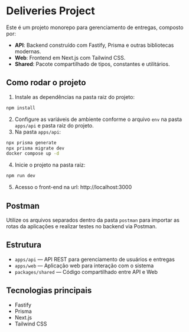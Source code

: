 # Deliveries Project

Este é um projeto monorepo para gerenciamento de entregas, composto por:

- **API**: Backend construído com Fastify, Prisma e outras bibliotecas modernas.
- **Web**: Frontend em Next.js com Tailwind CSS.
- **Shared**: Pacote compartilhado de tipos, constantes e utilitários.

## Como rodar o projeto

1. Instale as dependências na pasta raiz do projeto:
```sh
npm install
```
2. Configure as variáveis de ambiente conforme o arquivo `env` na pasta `apps/api` e pasta raiz do projeto.
3.  Na pasta `apps/api`:
```sh
npx prisma generate
npx prisma migrate dev
docker compose up -d
```
4. Inicie o projeto na pasta raiz:
```sh
npm run dev
```
5. Acesso o front-end na url: http://localhost:3000

## Postman

Utilize os arquivos separados dentro da pasta `postman` para importar as rotas da aplicações e realizar testes no backend via Postman.

## Estrutura

- `apps/api` — API REST para gerenciamento de usuários e entregas
- `apps/web` — Aplicação web para interação com o sistema
- `packages/shared` — Código compartilhado entre API e Web

## Tecnologias principais

- Fastify
- Prisma
- Next.js
- Tailwind CSS
